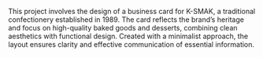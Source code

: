 This project involves the design of a business card for K-SMAK, a traditional confectionery established in 1989. The card reflects the brand’s heritage and focus on high-quality baked goods and desserts, combining clean aesthetics with functional design. Created with a minimalist approach, the layout ensures clarity and effective communication of essential information.

